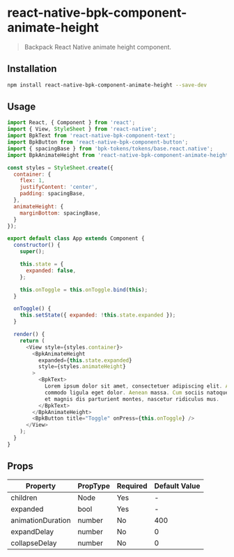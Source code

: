 # react-native-bpk-component-animate-height

> Backpack React Native animate height component.

## Installation

```sh
npm install react-native-bpk-component-animate-height --save-dev
```

## Usage

```js
import React, { Component } from 'react';
import { View, StyleSheet } from 'react-native';
import BpkText from 'react-native-bpk-component-text';
import BpkButton from 'react-native-bpk-component-button';
import { spacingBase } from 'bpk-tokens/tokens/base.react.native';
import BpkAnimateHeight from 'react-native-bpk-component-animate-height';

const styles = StyleSheet.create({
  container: {
    flex: 1,
    justifyContent: 'center',
    padding: spacingBase,
  },
  animateHeight: {
    marginBottom: spacingBase,
  }
});

export default class App extends Component {
  constructor() {
    super();

    this.state = {
      expanded: false,
    };

    this.onToggle = this.onToggle.bind(this);
  }

  onToggle() {
    this.setState({ expanded: !this.state.expanded });
  }

  render() {
    return (
      <View style={styles.container}>
        <BpkAnimateHeight
          expanded={this.state.expanded}
          style={styles.animateHeight}
        >
          <BpkText>
            Lorem ipsum dolor sit amet, consectetuer adipiscing elit. Aenean
            commodo ligula eget dolor. Aenean massa. Cum sociis natoque penatibus
            et magnis dis parturient montes, nascetur ridiculus mus.
          </BpkText>
        </BpkAnimateHeight>
        <BpkButton title="Toggle" onPress={this.onToggle} />
      </View>
    );
  }
}
```

## Props

| Property          | PropType | Required | Default Value |
| ----------------- | -------- | -------- | ------------- |
| children          | Node     | Yes      | -             |
| expanded          | bool     | Yes      | -             |
| animationDuration | number   | No       | 400           |
| expandDelay       | number   | No       | 0             |
| collapseDelay     | number   | No       | 0             |
